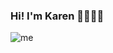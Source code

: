 ### Hi! I'm Karen 👋👩🏻‍💻

![me](https://user-images.githubusercontent.com/104897824/206687296-56567af8-7578-40b9-b86a-5e094255cb13.png)

<!--
**KarenVon/KarenVon** is a ✨ _special_ ✨ repository because its `README.md` (this file) appears on your GitHub profile.

Here are some ideas to get you started:

- 🔭 I’m currently working on ...
- 🌱 I’m currently learning ...
- 👯 I’m looking to collaborate on ...
- 🤔 I’m looking for help with ...
- 💬 Ask me about ...
- 📫 How to reach me: ...
- 😄 Pronouns: ...
- ⚡ Fun fact: ...
-->
